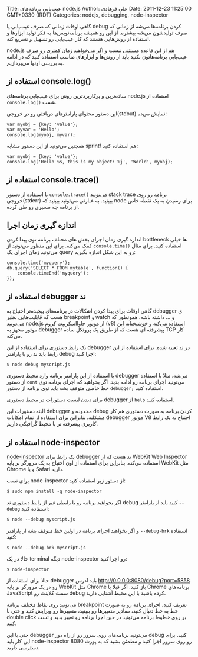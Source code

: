 Title: عیب‌یابی برنامه‌های node.js
Author: علی فرهادی
Date: 2011-12-23 11:25:00 GMT+0330 (IRDT)
Categories: nodejs, debugging, node-inspector

گاهی اوقات زمانی که صرف عیب‌یابی یا debug کردن برنامه‌ها می‌شه از زمانی که صرف تولیدشون می‌شه بیشتره. از این رو همیشه برنامه‌نویس‌ها به فکر تولید ابزارها و استفاده از روش‌هایی هستند که کار عیب‌یابی رو تسهیل و تسریع کنه.

node.js هم از این قاعده مستثنی نیست و اگر ‌می‌خواهید زمان کمتری رو صرف عیب‌یابی برنامه‌هاتون بکنید باید از روش‌ها و ابزارهای مناسب استفاده کنید که در ادامه به بررسی اونها می‌پردازیم.

<!--more-->

## استفاده از console.log()‎

ساده‌ترین و پرکاربردترین روش برای عیب‌یابی برنامه‌های node.js استفاده از `console.log()`‎ هست.

این دستور محتوای پارامترهای دریافتی رو در خروجی(stdout) نمایش می‌ده:

    var myobj = {key: 'value'};
    var myvar = 'Hello';
    console.log(myobj, myvar);

همچنین می‌تونید از این دستور مشابه sprintf هم استفاده کنید:

    var myobj = {key: 'value'};
    console.log('Hello %s, this is my object: %j', 'World', myobj);

## استفاده از console.trace()‎

با استفاده از دستور `console.trace()‍‍‍`‎ می‌تونید stack trace برنامه رو روی خروجی(stderr) ببینید. به عبارتی می‌تونید ببینید که node برای رسیدن به یک نقطه خاص از برنامه چه مسیری رو طی کرده.

## اندازه گیری زمان اجرا

اندازه گیری زمان اجرای بخش های مختلف برنامه توی پیدا کردن bottleneck ها خیلی کمک می‌کنه. برای این منظور می‌تونید از `console.time()`‎ استفاده کنید. برای مثال می‌تونید زمان اجرای یک query رو به این شکل اندازه بگیرید:

    console.time('myquery');
    db.query('SELECT * FROM mytable', function() {
        console.timeEnd('myquery');
    });

## استفاده از debugger ند

گاهی اوقات برای پیدا کردن اشکالات در برنامه‌های پیچیده‌تر احتیاج به debugger ی هست که قابلیت‌هایی نظیر breakpoint و watch و ... داشته باشه.
همونطور که می‌دونید node.js از موتور جاوااسکریپت کروم (v8) استفاده می‌کنه و خوشبختانه این موتور مجهز به debugger پیشرفته ای هست که از طریق یک پروتکل ساده TCP کار می‌کنه.

یک رابط دستوری برای استفاده از این debugger در ند تعبیه شده. برای استفاده از این رابط باید ند رو با پارامتر debug اجرا کنید:

    $ node debug myscript.js

با استفاده از این پارامتر برنامه وارد محیط دستوری debugger می‌شه. مثلا با استفاده از دستور `cont` می‌تونید اجرای برنامه رو ادامه بدید.
اگر بخواهید که اجرای برنامه توی خط خاصی متوقف بشه باید توی برنامه از دستور `debugger;`‎ استفاده کنید.

برای دیدن لیست دستورات در محیط دستوری debugger از `help` استفاده کنید.

البته دستورات این debugger محدوده و debug کردن برنامه به صورت دستوری هم کار مشکلیه. بنابراین برای استفاده از تمام امکانات debugger موتور V8 احتیاج به یک رابط کاربری پیشرفته تر با محیط گرافیکی داریم.

## استفاده از node-inspector
[node-inspector](https://github.com/dannycoates/node-inspector) یک رابط برای debugger ند هست که از WebKit Web Inspector استفاده می‌کنه. بنابراین برای استفاده از اون احتیاج به یک مرورگر بر پایه WebKit مثل Chrome و یا Safari دارید.

برای نصب node-inspector از دستور زیر استفاده کنید:

    $ sudo npm install -g node-inspector

اگر بخواهید برنامه رو با رابطی غیر از رابط دستوری ند debug کنید باید از پارامتر ‎`--debug` استفاده کنید:

    $ node --debug myscript.js

و اگر بخواهید اجرای برنامه در اولین خط متوقف بشه از پارامتر ‎`--debug-brk` استفاده کنید:

    $ node --debug-brk myscript.js

حالا در یک terminal دیگه node-inspector رو اجرا کنید:

    $ node-inspector

حالا برای استفاده از debugger باید آدرس http://0.0.0.0:8080/debug?port=5858 رو در یک مرورگر بر پایه WebKit مثل Chrome باز کنید. اگر قبلا با Chrome برنامه‌های JavaScript سمت کلاینت رو debug کرده باشید با این محیط آشنایی دارید.

می‌تونید روی نقاط مختلف برنامه breakpoint تعریف کنید، اجرای برنامه رو به صورت خط به خط دنبال کنید، مقادیر متغییرها رو ببینید، متغییرها رو ویرایش کنید و حتی با double click بر روی خطوط برنامه می‌تونید در حین اجرا برنامه رو تغییر بدید و تست کنید.

حتی با این debugger می‌تونید برنامه‌های روی سرور رو از راه دور debug کنید. برای این کار باید node-inspector رو روی سرور اجرا کنید و مطمئن بشید که به پورت 8080 دسترسی دارید.

